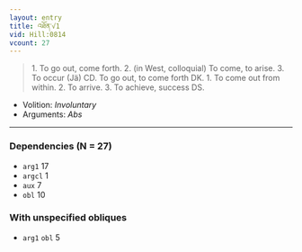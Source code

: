 ```yaml
---
layout: entry
title: འཐོན་√1
vid: Hill:0814
vcount: 27
---
```

> 1\. To go out, come forth\. 2\. (in West, colloquial) To come, to arise\. 3\. To occur (Jä) CD\. To go out, to come forth DK\. 1\. To come out from within\. 2\. To arrive\. 3\. To achieve, success DS\.

* Volition: _Involuntary_
* Arguments: _Abs_

---

### Dependencies (N = 27)
* `arg1` 17
* `argcl` 1
* `aux` 7
* `obl` 10


### With unspecified obliques
* `arg1` `obl` 5
